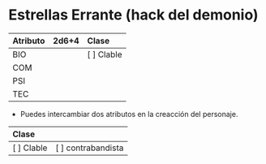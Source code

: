 Estrellas Errante (hack del demonio)
====================================
| Atributo | 2d6+4 | Clase      |
| :------- | :---- | :--------- |
| BIO      |       | [ ] Clable |
| COM      |       |
| PSI      |       |
| TEC      |       |
* Puedes intercambiar dos atributos en la creacción del personaje.

| Clase      |                    |
| :--------- | :----------------- |
| [ ] Clable | [ ] contrabandista |
